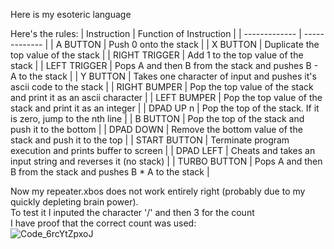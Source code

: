 Here is my esoteric language

Here's the rules:
| Instruction  | Function of Instruction |
| ------------- | ------------- |
| A BUTTON  | Push 0 onto the stack  |
| X BUTTON 	|	Duplicate the top value of the stack |
| RIGHT TRIGGER |	Add 1 to the top value of the stack |
| LEFT TRIGGER | Pops A and then B from the stack and pushes B - A to the stack |
| Y BUTTON	|	Takes one character of input and pushes it's ascii code to the stack |
| RIGHT BUMPER | Pop the top value of the stack and print it as an ascii character |
| LEFT BUMPER	|	Pop the top value of the stack and print it as an integer |
| DPAD UP n	|	Pop the top of the stack. If it is zero, jump to the nth line |
| B BUTTON	|	Pop the top of the stack and push it to the bottom |
| DPAD DOWN	|	Remove the bottom value of the stack and push it to the top |
| START BUTTON | Terminate program execution and prints buffer to screen |
| DPAD LEFT  | Cheats and takes an input string and reverses it (no stack) |
| TURBO BUTTON  |  Pops A and then B from the stack and pushes B * A to the stack |


Now my repeater.xbos does not work entirely right (probably due to my quickly depleting brain power). <br>
To test it I inputed the character '/' and then 3 for the count <br>
I have proof that the correct count was used: <br>
![Code_6rcYtZpxoJ](https://github.com/Zfike/xboneControllerScript/assets/97480418/b104aca7-e1ec-4aaf-9fa4-5f2b1507e818)
